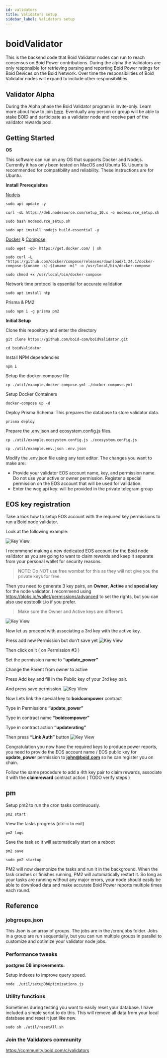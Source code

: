 ```yaml
---
id: validators
title: Validators setup
sidebar_label: Validators setup
---
```

# boidValidator
This is the backend code that Boid Validator nodes can run to reach consensus on Boid Power contributions. During the alpha the Validators are only responsible for retrieving parsing and reporting Boid Power ratings for Boid Devices on the Boid Network. Over time the responsibilities of Boid Validator nodes will expand to include other responsibilities.

## Validator Alpha
During the Alpha phase the Boid Validator program is invite-only. Learn more about how to join [here](https://community.boid.com/t/boid-economic-proposal/87). Eventually any person or group will be able to stake BOID and participate as a validator node and receive part of the validator rewards pool. 
## Getting Started
**OS**

This software can run on any OS that supports Docker and Nodejs. Currently it has only been tested on MacOS and Ubuntu 18. Ubuntu is recommended for compatibility and reliability. These instructions are for Ubuntu.

**Install Prerequisites**

[Nodejs](https://www.digitalocean.com/community/tutorials/how-to-install-node-js-on-ubuntu-18-04)
```
sudo apt update -y
```
```
curl -sL https://deb.nodesource.com/setup_10.x -o nodesource_setup.sh
```
```
sudo bash nodesource_setup.sh
```
```
sudo apt install nodejs build-essential -y
```
[Docker](https://docs.docker.com/install/) &
[Compose](https://docs.docker.com/compose/install/)
```
sudo wget -qO- https://get.docker.com/ | sh
```
```
sudo curl -L "https://github.com/docker/compose/releases/download/1.24.1/docker-compose-$(uname -s)-$(uname -m)" -o /usr/local/bin/docker-compose
```
```
sudo chmod +x /usr/local/bin/docker-compose
```

Network time protocol is essential for accurate validation
```
sudo apt install ntp
```

Prisma & PM2
```
sudo npm i -g prisma pm2
```

**Initial Setup**

Clone this repository and enter the directory
```
git clone https://github.com/boid-com/boidValidator.git
```
```
cd boidValidator
```
Install NPM dependencies
```
npm i
```
Setup the docker-compose file
```
cp ./util/example.docker-compose.yml ./docker-compose.yml 
```
Setup Docker Containers
```
docker-compose up -d
```
Deploy Prisma Schema: This prepares the database to store validator data.
```
prisma deploy
```
Prepare the .env.json and ecosystem.config.js files.
```
cp ./util/example.ecosystem.config.js ./ecosystem.config.js
```
```
cp ./util/example.env.json .env.json
```
Modify the .env.json file using any text editor. The changes you want to make are:
- Provide your validator EOS account name, key, and permission name. Do not use your active or owner permission. Register a special permission on the EOS account that will be used for validation.
- Enter the wcg api key: will be provided in the private telegram group

## EOS key registration

Take a look how to setup EOS account with the required key permissions to run a Boid node validator.

Look at the following example:

![Key View](/img/key1.png "Key View")

I recommend making a new dedicated EOS account for the Boid node validator as you are going to want to claim rewards and keep it separate from your personal wallet for security reasons.
>NOTE: Do NOT use free wombat for this as they will not give you the private keys for free.

Then you need to generate 3 key pairs, an **Owner**, **Active** and **special key** for the node validator.
I recommend using https://bloks.io/wallet/permissions/advanced to set the rights, but you can also use eostoolkit.io if you prefer.

>Make sure the Owner and Active keys are different.

![Key View](/img/key2.png "Key View")

Now let us proceed with associating a 3rd key with the active key.

Press add new Permission but don’t save yet
![Key View](/img/key3.png "Key View")

Then click on it ( on Permission #3 )

Set the permission name to **“update_power”**

Change the Parent from owner to active

Press Add key and fill in the Public key of your 3rd key pair.

And press save permission.
![Key View](/img/key4.png "Key View")

Now Lets link the special key to **boidcompower** contract

Type in Permissions **“update_power”**

Type in contract name **“boidcompower”**

Type in contract action **“updaterating”**

Then press **“Link Auth”** button
![Key View](/img/key5.png "Key View")

Congratulation you now have the required keys to produce power reports, you need to provide the EOS  account name / EOS public key for **update_power** permission to **john@boid.com** so he can register you on chain.

Follow the same procedure to add a 4th key pair to claim rewards, associate it with the **claimreward** contract action ( TODO verify steps )

## pm
Setup pm2 to run the cron tasks continuously.
```
pm2 start
```
View the tasks progress (ctrl-c to exit)
```
pm2 logs
```
Save the task so it will automatically start on a reboot
```
pm2 save
```
```
sudo pm2 startup
```

PM2 will now daemonize the tasks and run it in the background. When the task crashes or finishes running, PM2 will automatically restart it. So long as your tasks are running without any major errors, your node should easily be able to download data and make accurate Boid Power reports multiple times each round. 
 
## Reference

### jobgroups.json
This Json is an array of groups. The jobs are in the /cron/jobs folder. Jobs in a group are run sequentially, but you can run multiple groups in parallel to customize and optimize your validator node jobs.


### Performance tweaks

**postgres DB improvements:**

Setup indexes to improve query speed. 
```
node ./util/setupDbOptimizations.js
```

### Utility functions

Sometimes during testing you want to easily reset your database. I have included a simple script to do this. This will remove all data from your local database and reset it just like new. 

```
sudo sh ./util/resetAll.sh
```

### Join the Validators community
https://community.boid.com/c/validators